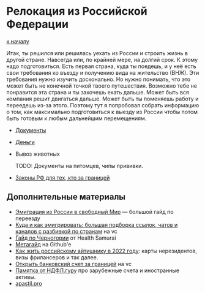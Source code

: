 Релокация из Российской Федерации
=================================

[к началу](/README.md)

Итак, ты решился или решилась уехать из России и строить жизнь в другой стране. Навсегда или, по крайней мере, на долгий срок. К этому надо подготовиться. Есть первая страна, куда ты поедешь, и у неё есть свои требования ко въезду и получению вида на жительство (ВНЖ). Эти требования нужно изучить досконально. Но нужно понимать, что это может быть не конечной точкой твоего путешествия. Возможно тебе не понравится эта страна и ты захочешь ехать дальше. Может быть вся компания решит двигаться дальше. Может быть ты поменяешь работу и переедешь из-за этого. Поэтому тут я попробовал собрать информацию о том, как максимально подготовиться к выезду из России чтобы потом быть готовым к любым дальнейшим перемещениям.

* [Документы](./documents.md)
* [Деньги](./money.md)
* Вывоз животных

    TODO: Документы на питомцев, чипы прививки.

* [Законы РФ для тех, кто за границей](./legal.md)


## Дополнительные материалы

- [Эмиграция из России в свободный Мир](https://equanity.notion.site/equanity/6bb0d8655cf44d25993fb11d14456d5e) — большой гайд по переезду
- [Куда и как эмигрировать: большая подборка ссылок, чатов и каналов с разбивкой по странам](https://vc.ru/migrate/377590-kuda-i-kak-emigrirovat-bolshaya-podborka-ssylok-chatov-i-kanalov-s-razbivkoy-po-stranam) на vc
- [Гайд по Черногории](https://gist.github.com/mput/ca79c74cb3a2761ed92f4c6bbbb1d8f6) от Health Samurai
- [Метагайд](https://gist.github.com/stopputinnow/580d5539537ba7a2e9810b0a7cef82be) на Github'е
- [Как жить российскому айтишнику в 2022 году](https://vc.ru/hr/372240-kak-zhit-rossiyskomu-aytishniku-v-2022-godu): карты нерезидентов, визы фрилансеров и так далее.
- [Открыть банковский счет за границей](https://vc.ru/migrate/379021-otkryt-bankovskiy-schet-za-granicey-aktualnoe-na-segodnya) на vc
- [Памятка от НДФЛ.гуру](https://finoscope.notion.site/65c28bb9cbf343bcbc6a4915d91fa93c) про зарубежные счета и иностранные активы.
- [apastil.pro](http://apastil.pro)
